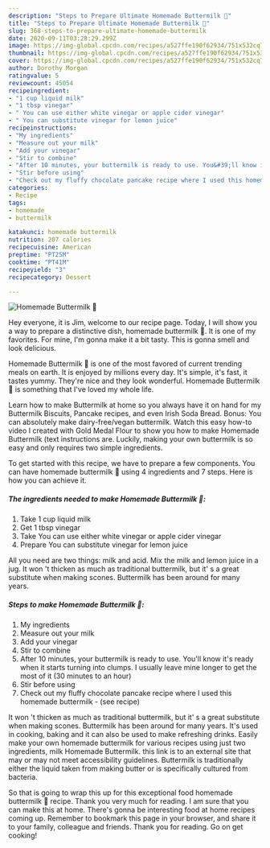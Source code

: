 ```yaml
---
description: "Steps to Prepare Ultimate Homemade Buttermilk 🥛"
title: "Steps to Prepare Ultimate Homemade Buttermilk 🥛"
slug: 368-steps-to-prepare-ultimate-homemade-buttermilk
date: 2020-09-11T03:28:29.299Z
image: https://img-global.cpcdn.com/recipes/a527ffe190f62934/751x532cq70/homemade-buttermilk-🥛-recipe-main-photo.jpg
thumbnail: https://img-global.cpcdn.com/recipes/a527ffe190f62934/751x532cq70/homemade-buttermilk-🥛-recipe-main-photo.jpg
cover: https://img-global.cpcdn.com/recipes/a527ffe190f62934/751x532cq70/homemade-buttermilk-🥛-recipe-main-photo.jpg
author: Dorothy Morgan
ratingvalue: 5
reviewcount: 45054
recipeingredient:
- "1 cup liquid milk"
- "1 tbsp vinegar"
- " You can use either white vinegar or apple cider vinegar"
- " You can substitute vinegar for lemon juice"
recipeinstructions:
- "My ingredients"
- "Measure out your milk"
- "Add your vinegar"
- "Stir to combine"
- "After 10 minutes, your buttermilk is ready to use. You&#39;ll know it&#39;s ready when it starts turning into clumps. I usually leave mine longer to get the most of it (30 minutes to an hour)"
- "Stir before using"
- "Check out my fluffy chocolate pancake recipe where I used this homemade buttermilk             (see recipe)"
categories:
- Recipe
tags:
- homemade
- buttermilk

katakunci: homemade buttermilk 
nutrition: 207 calories
recipecuisine: American
preptime: "PT25M"
cooktime: "PT41M"
recipeyield: "3"
recipecategory: Dessert

---
```



![Homemade Buttermilk 🥛](https://img-global.cpcdn.com/recipes/a527ffe190f62934/751x532cq70/homemade-buttermilk-🥛-recipe-main-photo.jpg)

Hey everyone, it is Jim, welcome to our recipe page. Today, I will show you a way to prepare a distinctive dish, homemade buttermilk 🥛. It is one of my favorites. For mine, I'm gonna make it a bit tasty. This is gonna smell and look delicious.

Homemade Buttermilk 🥛 is one of the most favored of current trending meals on earth. It is enjoyed by millions every day. It's simple, it's fast, it tastes yummy. They're nice and they look wonderful. Homemade Buttermilk 🥛 is something that I've loved my whole life.

Learn how to make Buttermilk at home so you always have it on hand for my Buttermilk Biscuits, Pancake recipes, and even Irish Soda Bread. Bonus: You can absolutely make dairy-free/vegan buttermilk. Watch this easy how-to video I created with Gold Medal Flour to show you how to make Homemade Buttermilk (text instructions are. Luckily, making your own buttermilk is so easy and only requires two simple ingredients.


To get started with this recipe, we have to prepare a few components. You can have homemade buttermilk 🥛 using 4 ingredients and 7 steps. Here is how you can achieve it.

<!--inarticleads1-->

##### The ingredients needed to make Homemade Buttermilk 🥛:

1. Take 1 cup liquid milk
1. Get 1 tbsp vinegar
1. Take  You can use either white vinegar or apple cider vinegar
1. Prepare  You can substitute vinegar for lemon juice


All you need are two things: milk and acid. Mix the milk and lemon juice in a jug. It won &#39;t thicken as much as traditional buttermilk, but it&#39; s a great substitute when making scones. Buttermilk has been around for many years. 

<!--inarticleads2-->

##### Steps to make Homemade Buttermilk 🥛:

1. My ingredients
1. Measure out your milk
1. Add your vinegar
1. Stir to combine
1. After 10 minutes, your buttermilk is ready to use. You&#39;ll know it&#39;s ready when it starts turning into clumps. I usually leave mine longer to get the most of it (30 minutes to an hour)
1. Stir before using
1. Check out my fluffy chocolate pancake recipe where I used this homemade buttermilk -             (see recipe)


It won &#39;t thicken as much as traditional buttermilk, but it&#39; s a great substitute when making scones. Buttermilk has been around for many years. It&#39;s used in cooking, baking and it can also be used to make refreshing drinks. Easily make your own homemade buttermilk for various recipes using just two ingredients, milk Homemade Buttermilk. this link is to an external site that may or may not meet accessibility guidelines. Buttermilk is traditionally either the liquid taken from making butter or is specifically cultured from bacteria. 

So that is going to wrap this up for this exceptional food homemade buttermilk 🥛 recipe. Thank you very much for reading. I am sure that you can make this at home. There's gonna be interesting food at home recipes coming up. Remember to bookmark this page in your browser, and share it to your family, colleague and friends. Thank you for reading. Go on get cooking!
